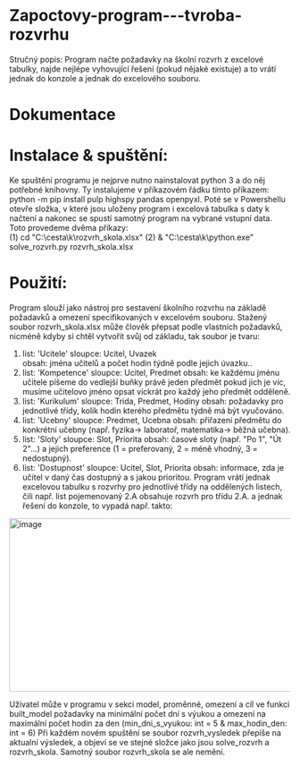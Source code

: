 # Zapoctovy-program---tvroba-rozvrhu
Stručný popis:
Program načte požadavky na školní rozvrh z excelové tabulky, najde nejlépe vyhovující řešení (pokud nějaké existuje) a to vrátí jednak do konzole a jednak do excelového souboru.
# Dokumentace
# Instalace & spuštění:
Ke spuštění programu je nejprve nutno nainstalovat python 3 a do něj potřebné knihovny. Ty instalujeme v příkazovém řádku tímto příkazem: python -m pip install pulp highspy pandas openpyxl. Poté se v Powershellu otevře složka, v které jsou uloženy program i excelová tabulka s daty k načtení a nakonec se spustí samotný program na vybrané vstupní data. Toto provedeme dvěma příkazy:      
(1) cd "C:\cesta\k\rozvrh_skola.xlsx"
(2) & "C:\cesta\k\python.exe" solve_rozvrh.py rozvrh_skola.xlsx

# Použití:
Program slouží jako nástroj pro sestavení školního rozvrhu na základě požadavků a omezení specifikovaných v excelovém souboru.
Stažený soubor rozvrh_skola.xlsx může člověk přepsat podle vlastních požadavků, nicméně kdyby si chtěl vytvořit svůj od základu, tak soubor je tvaru:
1. list: 'Ucitele' sloupce: Ucitel, Uvazek  
                   obsah: jména učitelů a počet hodin týdně podle jejich úvazku..
2. list: 'Kompetence' sloupce: Ucitel, Predmet
                        obsah: ke každému jménu učitele píšeme do vedlejší buňky právě jeden předmět
                               pokud jich je víc, musíme učitelovo jméno opsat víckrát pro každý jeho předmět odděleně.
3. list: 'Kurikulum' sloupce: Trida, Predmet, Hodiny
                       obsah: požadavky pro jednotlivé třídy,
                              kolik hodin kterého předmětu týdně má být vyučováno.
4. list: 'Ucebny' sloupce: Predmet, Ucebna
                    obsah: přiřazení předmětu do konkrétní učebny 
                          (např. fyzika-> laboratoř, matematika-> běžná učebna).
5. list: 'Sloty' sloupce: Slot, Priorita
                   obsah: časové sloty (např. "Po 1", "Út 2"…) 
                          a jejich preference (1 = preferovaný, 2 = méně vhodný, 3 = nedostupný).
6. list: 'Dostupnost' sloupce: Ucitel, Slot, Priorita
                        obsah: informace, zda je učitel v daný čas dostupný a s jakou prioritou.
Program vrátí jednak excelovou tabulku s rozvrhy pro jednotlivé třídy na oddělených listech, čili např. list pojemenovaný 2.A obsahuje rozvrh pro třídu 2.A. 
a jednak řešení do konzole, to vypadá např. takto:
<img width="1711" height="310" alt="image" src="https://github.com/user-attachments/assets/90d32e12-61ff-4247-b6c4-061d11ef2853" />

Uživatel může v programu v sekci model, proměnné, omezení a cíl ve funkci built_model požadavky na minimální počet dní s výukou a omezení na
maximální počet hodin za den (min_dni_s_vyukou: int = 5 & max_hodin_den: int = 6)
Při každém novém spuštění se soubor rozvrh_vysledek přepíše na aktualní výsledek, a objeví se ve stejné složce jako jsou solve_rozvrh a rozvrh_skola. Samotný soubor rozvrh_skola se ale nemění.
  



